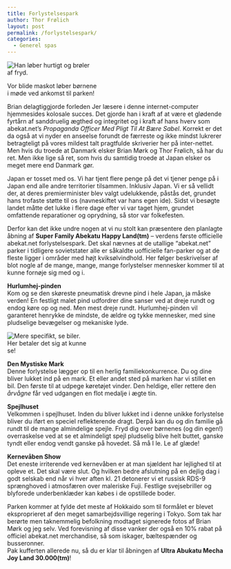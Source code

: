 ```yaml
---
title: Forlystelsespark
author: Thor Frølich
layout: post
permalink: /forlystelsespark/
categories:
  - Generel spas
---
```

<div class="bitImage bitRight" style="width: 208px">
  <img src="http://www.abekat.net/images/gorillamascot.jpg" alt="Han løber hurtigt og brøler af fryd." /></p> <p>
    Vor blide maskot løber børnene i møde ved ankomst til parken!
  </p>
</div>

Brian delagtiggjorde forleden Jer læsere i denne internet-computer hjemmesides kolosale succes. Det gjorde han i kraft af at være et glødende fyrtårn af sanddruelig ægthed og integritet og i kraft af hans hverv som abekat.net’s *Propaganda Officer Med Pligt Til At Bære Sabel*. Korrekt er det da også at vi nyder en anseelse forundt de færreste og ikke mindst lukrerer betragteligt på vores mildest talt pragtfulde skriverier her på inter-nettet. Men hvis du troede at Danmark elsker Brian Mørk og Thor Frølich, så har du ret. Men ikke lige så ret, som hvis du samtidig troede at Japan elsker os meget mere end Danmark gør.<!--more-->

Japan er tosset med os. Vi har tjent flere penge på det vi tjener penge på i Japan end alle andre territorier tilsammen. Inklusiv Japan. Vi er så vellidt der, at deres premierminister blev valgt udelukkende, påstås det, grundet hans trofaste støtte til os (navneskiftet var hans egen ide). Sidst vi besøgte landet måtte det lukke i flere dage efter vi var taget hjem, grundet omfattende reparationer og oprydning, så stor var folkefesten.

Derfor kan det ikke undre nogen at vi nu stolt kan præsentere den planlagte åbning af **Super Family Abekatu Happy Land(tm)** – verdens første officielle abekat.net forlystelsespark. Det skal nævnes at de utallige “abekat.net” parker i tidligere sovietstater alle er såkaldte uofficielle fan-parker og at de fleste ligger i områder med højt kviksølvindhold. Her følger beskrivelser af blot nogle af de mange, mange, mange forlystelser mennesker kommer til at kunne fornøje sig med og i.

**Hurlumhej-pinden**  
Kom og se den skøreste pneumatisk drevne pind i hele Japan, ja måske verden! En festligt malet pind udfordrer dine sanser ved at dreje rundt og endog køre op og ned. Men mest dreje rundt. Hurlumhej-pinden vil garanteret henrykke de mindste, de ældre og tykke mennesker, med sine pludselige bevægelser og mekaniske lyde.

<div class="bitImage bitLeft" style="width: 188px">
  <img src="http://www.abekat.net/images/bilpaamark.jpg" alt="Mere specifikt, se biler." /><br /> Her betaler det sig at kunne se!
</div>

**Den Mystiske Mark**  
Denne forlystelse lægger op til en herlig familiekonkurrence. Du og dine bliver lukket ind på en mark. Et eller andet sted på marken har vi stillet en bil. Den første til at udpege køretøjet vinder. Den heldige, eller rettere den *årvågne* får ved udgangen en flot medalje i ægte tin.

**Spejlhuset**  
Velkommen i spejlhuset. Inden du bliver lukket ind i denne unikke forlystelse bliver du iført en speciel reflekterende dragt. Derpå kan du og din familie gå rundt til de mange almindelige spejle. Fryd dig over børnenes (og din egen!) overraskelse ved at se et almindeligt spejl pludselig blive helt buttet, ganske tyndt eller endog vendt ganske på hovedet. Så må I le. Le af glæde!

**Kernevåben Show**  
Det eneste irriterende ved kernevåben er at man sjældent har lejlighed til at opleve et. Det skal være slut. Og hvilken bedre afslutning på en dejlig dag i godt selskab end når vi hver aften kl. 21 detonerer vi et russisk RDS-9 sprænghoved i atmosfæren over maleriske Fuji. Festlige svejsebriller og blyforede underbenklæder kan købes i de opstillede boder.

Parken kommer at fylde det meste af Hokkaido som til formålet er blevet eksproprieret af den meget samarbejdsvillige regering i Tokyo. Som tak har berørte men taknemmelig befolkning modtaget signerede fotos af Brian Mørk og jeg selv. Ved forevisning af disse vanker der også en 10% rabat på officiel abekat.net merchandise, så som iskager, bæltespænder og busseronner.  
Pak kufferten allerede nu, så du er klar til åbningen af **Ultra Abukatu Mecha Joy Land 30.000(tm)**!